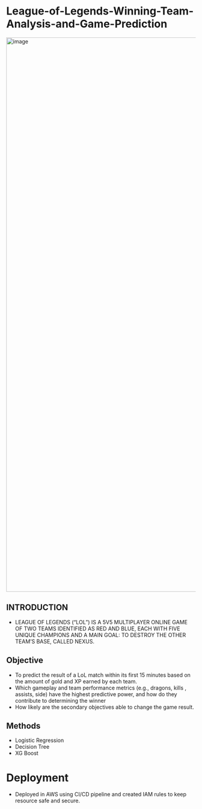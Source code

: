 # League-of-Legends-Winning-Team-Analysis-and-Game-Prediction

<img width="1469" alt="image" src="https://github.com/venkatesh-vuyyala/League-of-Legends-Winning-Team-Analysis-and-Game-Prediction/assets/126367292/51023629-fb1f-471b-90b8-f17140c11e49">

## INTRODUCTION
- LEAGUE OF LEGENDS (“LOL”) IS A 5V5 MULTIPLAYER ONLINE GAME OF TWO TEAMS IDENTIFIED AS RED AND BLUE, EACH WITH FIVE UNIQUE CHAMPIONS AND A MAIN GOAL: TO DESTROY THE OTHER TEAM’S BASE, CALLED NEXUS.
  
## Objective

- To predict the result of a LoL match within its first 15 minutes based on the amount of gold and XP earned by each team.
- Which gameplay and team performance metrics (e.g., dragons, kills , assists, side) have the highest predictive power, and how do they contribute to determining the winner
- How likely are the secondary objectives able to change the game result.
  
## Methods

- Logistic Regression
- Decision Tree
- XG Boost

# Deployment 
- Deployed in AWS using CI/CD pipeline and created IAM rules to keep resource safe and secure. 
